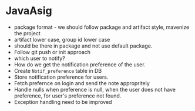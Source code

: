 # JavaAsig

* package format - we should follow package and artifact style, mavenize the project
* artifact lower case, group id lower case
* should be there in package and not use default package.
* Follow git push or init approach
* which user to notify?
* How do we get the notification preference of the user.
* Create `Notif_preference` table in DB
* Store notification preference for users.
* Fetch prefernce on login and send the note appropritely
* Handle nulls when preference is null, when the user does not have preference, for user's preference not found. 
* Exception handling need to be improved
